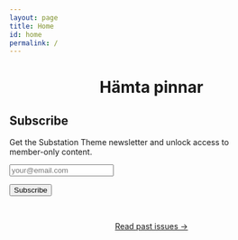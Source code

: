 ```yaml
---
layout: page
title: Home
id: home
permalink: /
---
```

<div class="container main-content tc mt4">
<center>
<h1 class="h1">Hämta pinnar</h1>
<h2 class="h2"En digital trädgård</h2>
</center>
<!-- <p style="padding: 3em 1em; background: #f5f7ff; border-radius: 4px;">
  Take a look at <span style="font-weight: bold">[[Your first note]]</span> to get started on your exploration.
</p> -->

<form  class="box" action="https://tinyletter.com/hamtapinnar" method="post" target="popupwindow" onsubmit="window.open('https://tinyletter.com/hamtapinnar', 'popupwindow', 'scrollbars=yes,width=800,height=600');return true"><h2 class="mt0 h2">Subscribe</h2><p><label for="tlemail">Get the Substation Theme newsletter and unlock access to<br> member-only content.</label></p><p><input class="input subscribe-email" type="text"  name="email" id="tlemail"  placeholder="your@email.com"/></p><input type="hidden" value="1" name="embed"/><input type="submit" value="Subscribe" class="button" /><!-- <p><a href="https://tinyletter.com" target="_blank">powered by TinyLetter</a></p> --></form>
<br>
<p style="text-align: center;"><a class="internal-link about-link" href="/about">Read past issues →</a></p>

</div>
<!-- 

This digital garden template is free, open-source, and [available on GitHub here](https://github.com/maximevaillancourt/digital-garden-jekyll-template).

The easiest way to get started is to read this [step-by-step guide explaining how to set this up from scratch](https://maximevaillancourt.com/blog/setting-up-your-own-digital-garden-with-jekyll).
 -->
<style>
  * {
    box-sizing: border-box;
}
  body{
    display: block;
    margin: 0;
    padding: 3rem 1rem 3rem;
    font: 16px/1.4 system-ui, 'Helvetica', sans-serif;
    -webkit-font-smoothing: antialiased;


  }
  .wrapper{
        max-width: 600px;
        padding-top: 0.2rem;
        font-size: 1.13em;
        margin-top: 4rem;
        text-align: center;
        margin: auto;
  }

div {
    display: block;
}




  .about-link{
    border-bottom: 1px solid #ea4e4e !important;
        text-decoration: none;
        background-color: white !important;
        color: black;
            font-size: 20px;
    font-weight: 450;
        font-size: 1.2em;
  }
  .box{
    border-radius: 10px;
    background-color: #FFF4EC;
    padding: 3rem 2rem;
    text-align: center;
    margin-top: 3rem;
  }
  .subscribe-email {
    text-align: center;
  }
  .input{
        border: 1px solid #ccc;
    background-color: white;
        max-width: 400px;
    margin-left: auto;
    margin-right: auto;
        width: 100%;
    appearance: none !important;
    -webkit-appearance: none;
    -moz-appearance: none;
    font-size: inherit;
    font-family: inherit;
    color: inherit;
    border-radius: 3px;
    line-height: 36px;
    padding: 6px 14px;
    box-shadow: 0px 2px 4px rgb(0 0 0 / 20%);

  }
  .button {
    max-width: 400px;
    border: 1px solid #ea4e4e;
    cursor: pointer;
    background-color: #ea4e4e;
    color: #fff !important;
    white-space: nowrap;
    width: 100%;
    appearance: none;
    -webkit-appearance: none;
    -moz-appearance: none;
    font-size: inherit;
    font-family: inherit;
    color: inherit;
    border-radius: 3px;
    line-height: 36px;
    padding: 6px 14px;
    box-shadow: 0px 2px 4px rgb(0 0 0 / 20%);
}
.h2 {
    display: block;
    font-size: 1.7em;
    margin-block-start: 0.83em;
    margin-block-end: 0.83em;
    margin-inline-start: 0px;
    margin-inline-end: 0px;
    font-weight: bold;
        margin-top: 0px;
}
.h1{
  font-size: 2.6em;
      display: block;
    margin-block-start: 0.67em;
    margin-block-end: 0.67em;
    margin-inline-start: 0px;
    margin-inline-end: 0px;
    font-weight: bold;
}
body {
  display: block;
    margin: 0;
    padding: 3rem 1rem 3rem;
    font: 16px/1.4 system-ui, 'Helvetica', sans-serif;
    color: var(--default-text);
    background-color: var(--page-bg);
    -webkit-font-smoothing: antialiased;
    -moz-osx-font-smoothing: grayscale;
}

p {
    color: #555555;
    margin-bottom: 0.5rem;
}

</style>

